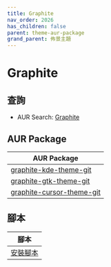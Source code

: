 ```yaml
---
title: Graphite
nav_order: 2026
has_children: false
parent: theme-aur-package
grand_parent: 佈景主題
---
```



# Graphite


## 查詢

* AUR Search: [Graphite](https://aur.archlinux.org/packages?O=0&SeB=nd&K=Graphite&outdated=&SB=m&SO=d&PP=50&submit=Go)


## AUR Package

| AUR Package |
| --- |
| [graphite-kde-theme-git](https://aur.archlinux.org/packages/graphite-kde-theme-git) |
| [graphite-gtk-theme-git](https://aur.archlinux.org/packages/graphite-gtk-theme-git) |
| [graphite-cursor-theme-git](https://aur.archlinux.org/packages/graphite-cursor-theme-git) |


## 腳本

| 腳本 |
| --- |
| [安裝腳本](https://github.com/samwhelp/ezarcher-adjustment/tree/main/prototype/theme/graphite) |
